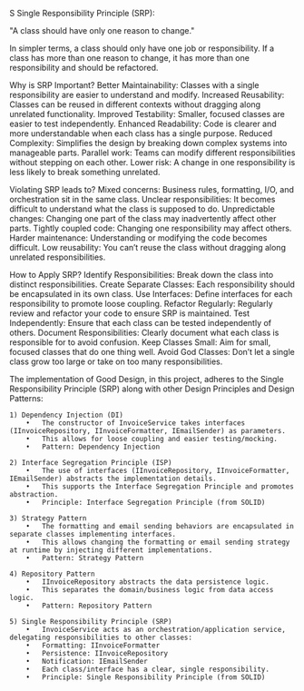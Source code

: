 ﻿
S
Single Responsibility Principle (SRP):

"A class should have only one reason to change."

In simpler terms, a class should only have one job or responsibility. If a class has more than one reason to change, it has more than one responsibility and should be refactored.


Why is SRP Important?
	Better Maintainability: Classes with a single responsibility are easier to understand and modify.
	Increased Reusability: Classes can be reused in different contexts without dragging along unrelated functionality.
	Improved Testability: Smaller, focused classes are easier to test independently.
	Enhanced Readability: Code is clearer and more understandable when each class has a single purpose.
	Reduced Complexity: Simplifies the design by breaking down complex systems into manageable parts.
	Parallel work: Teams can modify different responsibilities without stepping on each other.
	Lower risk: A change in one responsibility is less likely to break something unrelated.

Violating SRP leads to?
	Mixed concerns: Business rules, formatting, I/O, and orchestration sit in the same class.
	Unclear responsibilities: It becomes difficult to understand what the class is supposed to do.
	Unpredictable changes: Changing one part of the class may inadvertently affect other parts.
	Tightly coupled code: Changing one responsibility may affect others.
	Harder maintenance: Understanding or modifying the code becomes difficult.
	Low reusability: You can’t reuse the class without dragging along unrelated responsibilities.

How to Apply SRP?
	Identify Responsibilities: Break down the class into distinct responsibilities.
	Create Separate Classes: Each responsibility should be encapsulated in its own class.
	Use Interfaces: Define interfaces for each responsibility to promote loose coupling.
	Refactor Regularly: Regularly review and refactor your code to ensure SRP is maintained.
	Test Independently: Ensure that each class can be tested independently of others.
	Document Responsibilities: Clearly document what each class is responsible for to avoid confusion.
	Keep Classes Small: Aim for small, focused classes that do one thing well.
	Avoid God Classes: Don’t let a single class grow too large or take on too many responsibilities.



The implementation of Good Design, in this project, adheres to the Single Responsibility Principle (SRP) along with other Design Principles and Design Patterns:
	
	1) Dependency Injection (DI)
		•	The constructor of InvoiceService takes interfaces (IInvoiceRepository, IInvoiceFormatter, IEmailSender) as parameters.
		•	This allows for loose coupling and easier testing/mocking.
		•	Pattern: Dependency Injection

	2) Interface Segregation Principle (ISP)
		•	The use of interfaces (IInvoiceRepository, IInvoiceFormatter, IEmailSender) abstracts the implementation details.
		•	This supports the Interface Segregation Principle and promotes abstraction.
		•	Principle: Interface Segregation Principle (from SOLID)

	3) Strategy Pattern
		•	The formatting and email sending behaviors are encapsulated in separate classes implementing interfaces.
		•	This allows changing the formatting or email sending strategy at runtime by injecting different implementations.
		•	Pattern: Strategy Pattern

	4) Repository Pattern
		•	IInvoiceRepository abstracts the data persistence logic.
		•	This separates the domain/business logic from data access logic.
		•	Pattern: Repository Pattern
		
	5) Single Responsibility Principle (SRP)
		•	InvoiceService acts as an orchestration/application service, delegating responsibilities to other classes:
		•	Formatting: IInvoiceFormatter
		•	Persistence: IInvoiceRepository
		•	Notification: IEmailSender
		•	Each class/interface has a clear, single responsibility.
		•	Principle: Single Responsibility Principle (from SOLID)


